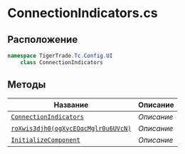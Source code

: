 
# ConnectionIndicators.cs
## Расположение
```csharp
namespace TigerTrade.Tc.Config.UI  
    class ConnectionIndicators
```

## Методы
| Название | Описание |
| --- | --- |
| [`ConnectionIndicators`](./Методы/ConnectionIndicators.md) | *Описание* |
| [`roXwis3djh0(ogXycEOqcMglr0u6UVcN)`](./Методы/roXwis3djh0(ogXycEOqcMglr0u6UVcN).md) | *Описание* |
| [`InitializeComponent`](./Методы/InitializeComponent.md) | *Описание* |
